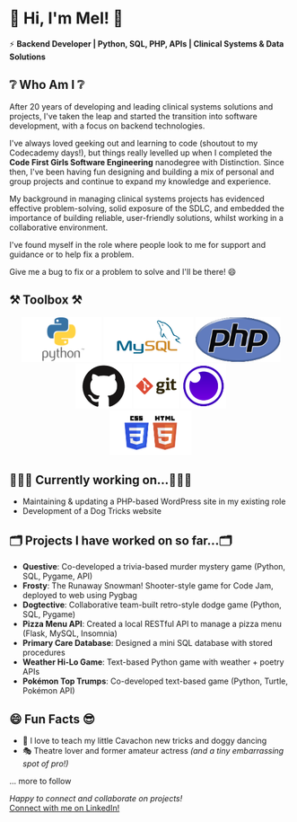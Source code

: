 # 👋 Hi, I'm Mel! 👋 
⚡ **Backend Developer | Python, SQL, PHP, APIs | Clinical Systems & Data Solutions**

## ❔ **Who Am I** ❔

After 20 years of developing and leading clinical systems solutions and projects, I've taken the leap and started the transition into software development, with a focus on backend technologies.

I've always loved geeking out and learning to code (shoutout to my Codecademy days!), but things really levelled up when I completed the **Code First Girls Software Engineering** nanodegree with Distinction. Since then, I've been having fun designing and building a mix of personal and group projects and continue to expand my knowledge and experience.

My background in managing clinical systems projects has evidenced effective problem-solving, solid exposure of the SDLC, and embedded the importance of building reliable, user-friendly solutions, whilst working in a collaborative environment.

I've found myself in the role where people look to me for support and guidance or to help fix a problem. 

Give me a bug to fix or a problem to solve and I'll be there! 😄


## ⚒️ Toolbox ⚒️
<p align=center>
<img height=80 src="python.png" />
<img height=80 src="mysql.png" />
<img height=80 src="php.png" />
<br>
<img height=80 src="github.png" />
<img height=80 src="git.png" />
<img height=80 src="insomnia.png" />
<br>
<img height=80 src="html_css.png" />


## 👩🏻‍💻 Currently working on...👩🏻‍💻
- Maintaining & updating a PHP-based WordPress site in my existing role
- Development of a Dog Tricks website

## 🗂️ Projects I have worked on so far...🗂️

- **Questive**: Co-developed a trivia-based murder mystery game (Python, SQL, Pygame, API)
- **Frosty**: The Runaway Snowman! Shooter-style game for Code Jam, deployed to web using Pygbag
- **Dogtective**: Collaborative team-built retro-style dodge game (Python, SQL, Pygame)
-	**Pizza Menu API**: Created a local RESTful API to manage a pizza menu (Flask, MySQL, Insomnia)
-	**Primary Care Database**: Designed a mini SQL database with stored procedures
-	**Weather Hi-Lo Game**: Text-based Python game with weather + poetry APIs
-	**Pokémon Top Trumps**: Co-developed text-based game (Python, Turtle, Pokémon API)

## 😄 Fun Facts 😎
- 🐶 I love to teach my little Cavachon new tricks and doggy dancing
- 🎭 Theatre lover and former amateur actress *(and a tiny embarrassing spot of pro!)*

... more to follow

*_Happy to connect and collaborate on projects!_*\
[Connect with me on LinkedIn!](https://www.linkedin.com/in/melanie-clark-3b948118/)